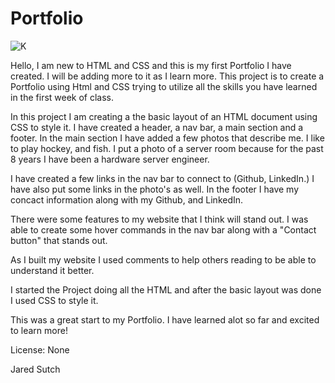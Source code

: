 # Portfolio

![K](https://user-images.githubusercontent.com/80869140/115602140-36a43700-a2a4-11eb-8d6a-61c17238ac71.jpg)






Hello, I am new to HTML and CSS and this is my first Portfolio I have created. I will be adding more to it as I learn more. This project is to create a Portfolio using Html and CSS trying to utilize all the skills you have learned in the first week of class.

In this project I am creating a the basic layout of an HTML document using CSS to style it. I have created a header, a nav bar, a main section and a footer. In the main section I have added a few photos that describe me. I like to play hockey, and fish. I put a photo of a server room because for the past 8 years I have been a hardware server engineer.

I have created a few links in the nav bar to connect to (Github, LinkedIn.)
I have also put some links in the photo's as well.
In the footer I have my concact information along with my Github, and LinkedIn.

There were some features to my website that I think will stand out. I was able to create some hover commands in the nav bar along with a "Contact button" that stands out.

As I built my website I used comments to help others reading to be able to understand it better.

I started the Project doing all the HTML and after the basic layout was done I used CSS to style it.

This was a great start to my Portfolio. I have learned alot so far and excited to learn more!

License: None

Jared Sutch
